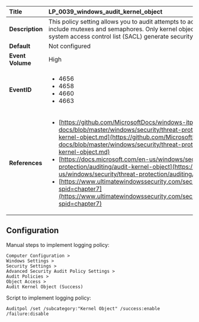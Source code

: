 | Title            | LP_0039_windows_audit_kernel_object                                                                     |
|:-----------------|:--------------------------------------------------------------------------------|
| **Description**  | This policy setting allows you to audit attempts to access the kernel,  which include mutexes and semaphores. Only kernel objects with a matching  system access control list (SACL) generate security audit events                                                               |
| **Default**      | Not configured                                                                   |
| **Event Volume** | High                                                                    |
| **EventID**      | <ul><li>4656</li><li>4658</li><li>4660</li><li>4663</li></ul>         |
| **References**   | <ul><li>[https://github.com/MicrosoftDocs/windows-itpro-docs/blob/master/windows/security/threat-protection/auditing/audit-kernel-object.md](https://github.com/MicrosoftDocs/windows-itpro-docs/blob/master/windows/security/threat-protection/auditing/audit-kernel-object.md)</li><li>[https://docs.microsoft.com/en-us/windows/security/threat-protection/auditing/audit-kernel-object](https://docs.microsoft.com/en-us/windows/security/threat-protection/auditing/audit-kernel-object)</li><li>[https://www.ultimatewindowssecurity.com/securitylog/book/page.aspx?spid=chapter7](https://www.ultimatewindowssecurity.com/securitylog/book/page.aspx?spid=chapter7)</li></ul> |



## Configuration

Manual steps to implement logging policy:

```
Computer Configuration >
Windows Settings >
Security Settings >
Advanced Security Audit Policy Settings >
Audit Policies >
Object Access >
Audit Kernel Object (Success)
```

Script to implement logging policy:

```
Auditpol /set /subcategory:"Kernel Object" /success:enable /failure:disable
```

